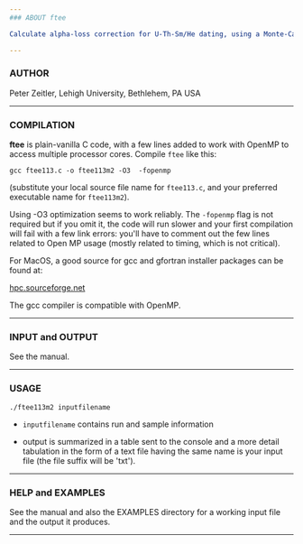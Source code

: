 ```yaml
---
### ABOUT ftee

Calculate alpha-loss correction for U-Th-Sm/He dating, using a Monte-Carlo model for several symmetrical geometries for apatite, zircon, titanite/sphene, monazite and rutile. The geometries are: ellipsoid (includes sphere); cylinder and flattened cylinder (pinacoidal only); and tetragonal prism (pinacoidal or with optional pyramidal terminations; includes cube). The current version is 1.13.

---
```

### AUTHOR

Peter Zeitler, Lehigh University, Bethlehem, PA USA

---
### COMPILATION

**ftee** is plain-vanilla C code, with a few lines added to work with OpenMP to access multiple processor cores. Compile `ftee` like this:

`gcc ftee113.c -o ftee113m2 -O3  -fopenmp`

(substitute your local source file name for `ftee113.c`, and your preferred executable name for `ftee113m2`).

Using -O3 optimization seems to work reliably. The `-fopenmp` flag is not required but if you omit it, the code will run slower and your first compilation will fail with a few link errors: you'll have to comment out the few lines related to Open MP usage (mostly related to timing, which is not critical).

For MacOS, a good source for gcc and gfortran installer packages can be found at:

[hpc.sourceforge.net](https://hpc.sourceforge.net)

The gcc compiler is compatible with OpenMP.


---
### INPUT and OUTPUT

See the manual.

---
### USAGE

`./ftee113m2 inputfilename`

- `inputfilename` contains run and sample information 

- output is summarized in a table sent to the console and a more detail tabulation in the form of a text file having the same name is your input file (the file suffix will be 'txt'). 

---
### HELP and EXAMPLES

See the manual and also the EXAMPLES directory for a working input file and the output it produces.

---

